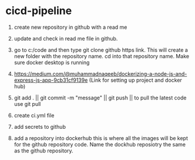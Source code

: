 # cicd-pipeline

1. create new repository in github with a read me

2. update and check in read me file in github.

3. go to c:/code and then type git clone github https link. This will create a new folder with the repository name. cd into that repository name.  Make sure docker desktop is running

4. https://medium.com/@muhammadnaqeeb/dockerizing-a-node-js-and-express-js-app-9cb31cf9139e (Link for setting up project and docker hub)

5. git add . || git commit -m "message" || git push || to pull the latest code use git pull

6. create ci.yml file 

7. add secrets to github

8. add a repository into dockerhub this is where all the images will be kept for the github repository code.  Name the dockhub reposiotry the same as the github repository.  
